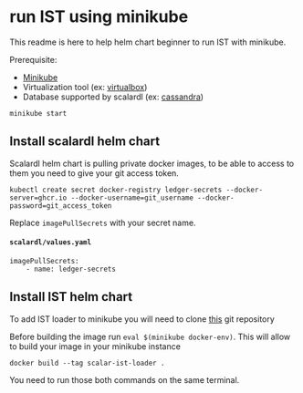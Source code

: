 # run IST using minikube

This readme is here to help helm chart beginner to run IST with minikube.

Prerequisite: 
 - [Minikube](https://minikube.sigs.k8s.io/docs/start/)
 - Virtualization tool (ex: [virtualbox](https://www.virtualbox.org/wiki/Downloads))
 - Database supported by scalardl (ex: [cassandra](https://kubernetes.io/docs/tutorials/stateful-application/cassandra/))


```
minikube start
```

## Install scalardl helm chart

Scalardl helm chart is pulling private docker images, to be able to access to them you need to give your git access token.

```
kubectl create secret docker-registry ledger-secrets --docker-server=ghcr.io --docker-username=git_username --docker-password=git_access_token
```

Replace `imagePullSecrets` with your secret name.

#### **`scalardl/values.yaml`**
```
imagePullSecrets: 
    - name: ledger-secrets
```

## Install IST helm chart

To add IST loader to minikube you will need to clone [this](https://github.com/scalar-labs/scalar-ist-internal) git repository

Before building the image run `eval $(minikube docker-env)`. This will allow to build your image in your minikube instance

```
docker build --tag scalar-ist-loader .
```

You need to run those both commands on the same terminal.